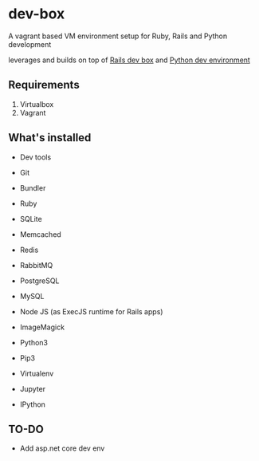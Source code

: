 # dev-box
A vagrant based VM environment setup for Ruby, Rails and Python development

leverages and builds on top of [Rails dev box](https://github.com/rails/rails-dev-box) and [Python dev environment](https://github.com/rriehle/uwpce-vagrant)

## Requirements
1. Virtualbox
2. Vagrant

## What's installed

* Dev tools
* Git
* Bundler
* Ruby
* SQLite
* Memcached
* Redis
* RabbitMQ
* PostgreSQL
* MySQL
* Node JS (as ExecJS runtime for Rails apps)
* ImageMagick

* Python3
* Pip3
* Virtualenv
* Jupyter
* IPython


## TO-DO

* Add asp.net core dev env




